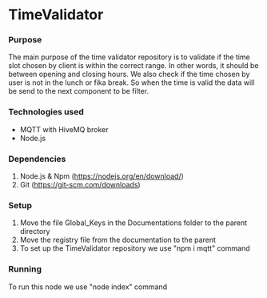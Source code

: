 # TimeValidator

### Purpose
The main purpose of the time validator repository is to validate if the time slot chosen by client is within the correct range. In other words, it should be between opening and closing hours. We also check if the time chosen by user is not in the lunch or fika break. So when the time is valid the data will be send to the next component to be filter.

### Technologies used
*  MQTT with HiveMQ broker
*  Node.js

### Dependencies
1. Node.js & Npm (https://nodejs.org/en/download/)
2. Git (https://git-scm.com/downloads)

### Setup
1. Move the file Global_Keys in the Documentations folder to the parent directory
2. Move the registry file from the documentation to the parent
3. To set up the TimeValidator repository we use "npm i mqtt" command



### Running
   To run this node we use "node index" command
